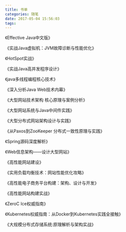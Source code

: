 ```yaml
---
title: 书单
categories: 随笔
date: 2017-05-04 15:56:03
tags:
---
```


《Effective Java中文版》

《实战Java虚拟机：JVM故障诊断与性能优化》

《HotSpot实战》

《实战Java高并发程序设计》

《java多线程编程核心技术》

《深入分析Java Web技术内幕》

《大型网站技术架构 核心原理与案例分析》

《大型网站系统与Java中间件实践》

《大型分布式网站架构设计与实践》

《从Paxos到ZooKeeper 分布式一致性原理与实践》

《Spring源码深度解析》

《Web信息架构——设计大型网站》

《高性能网站建设》

《实用负载均衡技术：网站性能优化攻略》

《高性能电子商务平台构建：架构、设计与开发》

《高性能网站构建实战》

《ZeroC Ice权威指南》

《Kubernetes权威指南：从Docker到Kubernetes实践全接触》

《大规模分布式存储系统:原理解析与架构实战》



